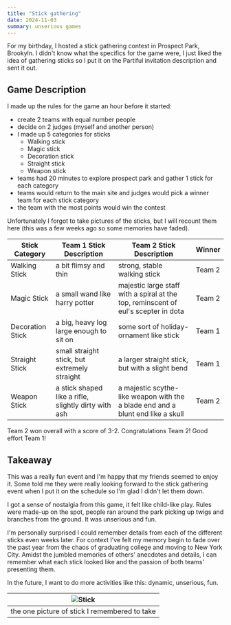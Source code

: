 ```yaml
---
title: "Stick gathering"
date: 2024-11-03
summary: unserious games
---
```


For my birthday, I hosted a stick gathering contest in Prospect Park, Brookyln.
I didn't know what the specifics for the game were, I just liked the idea of gathering sticks so I put it on the Partiful invitation description and sent it out.

## Game Description

I made up the rules for the game an hour before it started:

- create 2 teams with equal number people
- decide on 2 judges (myself and another person)
- I made up 5 categories for sticks
  - Walking stick
  - Magic stick
  - Decoration stick
  - Straight stick
  - Weapon stick
- teams had 20 minutes to explore prospect park and gather 1 stick for each category
- teams would return to the main site and judges would pick a winner team for each stick category
- the team with the most points would win the contest

Unfortunately I forgot to take pictures of the sticks, but I will recount them here (this was a few weeks ago so some memories have faded).

| Stick Category   | Team 1 Stick Description                             | Team 2 Stick Description                                                           | Winner |
| ---------------- | ---------------------------------------------------- | ---------------------------------------------------------------------------------- | ------ |
| Walking Stick    | a bit flimsy and thin                                | strong, stable walking stick                                                       | Team 2 |
| Magic Stick      | a small wand like harry potter                       | majestic large staff with a spiral at the top, reminscent of eul's scepter in dota | Team 2 |
| Decoration Stick | a big, heavy log large enough to sit on              | some sort of holiday-ornament like stick                                           | Team 1 |
| Straight Stick   | small straight stick, but extremely straight         | a larger straight stick, but with a slight bend                                    | Team 1 |
| Weapon Stick     | a stick shaped like a rifle, slightly dirty with ash | a majestic scythe-like weapon with the a blade end and a blunt end like a skull    | Team 2 |

Team 2 won overall with a score of 3-2. Congratulations Team 2! Good effort Team 1!

## Takeaway

This was a really fun event and I'm happy that my friends seemed to enjoy it. Some told me they were really looking forward to the stick gathering event when I put it on the schedule so I'm glad I didn't let them down.

I got a sense of nostalgia from this game, it felt like child-like play. Rules were made-up on the spot, people ran around the park picking up twigs and branches from the ground. It was unserious and fun.

I'm personally surprised I could remember details from each of the different sticks even weeks later. For context I've felt my memory begin to fade over the past year from the chaos of graduating college and moving to New York City. Amidst the jumbled memories of others' anecdotes and details, I can remember what each stick looked like and the passion of both teams' presenting them.

In the future, I want to do more activities like this: dynamic, unserious, fun.

| ![Stick](/justin-blog/attachments/stick.jpg)  |
| --------------------------------------------- |
| the one picture of stick I remembered to take |
